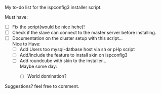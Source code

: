 My to-do list for the ispconfig3 installer script.

 Must have:</br>
  - [ ] Fix the script(would be nice hehe)!
  - [ ] Check if the slave can connect to the master server before installing.
  - [ ] Documentation on the cluster setup with this script...
   </br>Nice to Have:
      - [ ] Add Users too mysql-datbase host via sh or pHp script
      - [ ] Add/include the feature to install skin on ispconfig3
      - [ ] Add roundcube with skin to the installer... 
    </br>Maybe some day:
        - [ ] World domination?
        

Suggestions? feel free to comment.
